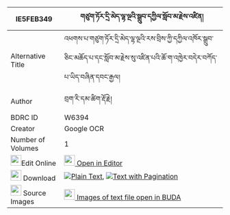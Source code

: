 |IE5FEB349|གཙུག་ཏོར་དྲི་མེད་ལྷ་ལྔའི་སྒྲུབ་དཀྱིལ་སློབ་མ་རྗེས་འཛིན། 
| --- | --- 
|Alternative Title |འཕགས་པ་གཙུག་ཏོར་དྲི་མེད་ལྷ་ལྔའི་རས་བྲིས་ཀྱི་དཀྱིལ་འཁོར་སྒྲུབ་ཅིང་མཆོད་པ་དང་སློབ་མ་རྗེས་སུ་འཛིན་པའི་ཆོ་ག་འཁྱེར་བདེར་བཀོད་པ་ཡིད་བཞིན་དབང་རྒྱལ།
|Author| བྲག་རི་དམ་ཚིག་རྡོ་རྗེ།
|BDRC ID | W6394
|Creator | Google OCR
|Number of Volumes| 1
|<img width="25" src="https://img.icons8.com/color/25/000000/edit-property.png">Edit Online| [<img width="25" src="https://avatars.githubusercontent.com/u/45091458?s=200&v=4"> Open in Editor](http://editor.openpecha.org/IE5FEB349)
|<img width="25" src="https://img.icons8.com/fluent/48/000000/download-2.png"/>  Download | [![](https://img.icons8.com/color/20/000000/txt.png)Plain Text](https://github.com/Openpecha/IE5FEB349/releases/download/v1/tsuktor_drime_lha_nga_i_drub_k_plain_IE5FEB349.zip), [![](https://img.icons8.com/color/20/000000/txt.png)Text with Pagination](https://github.com/Openpecha/IE5FEB349/releases/download/v1/tsuktor_drime_lha_nga_i_drub_k_pages_IE5FEB349.zip)
|<img width="25" src="https://img.icons8.com/plasticine/100/000000/pictures-folder.png"/>  Source Images | [<img width="25" src="https://library.bdrc.io/icons/BUDA-small.svg"> Images of text file open in BUDA](https://library.bdrc.io/show/bdr:W6394)